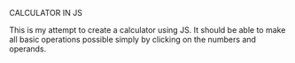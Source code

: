 CALCULATOR IN JS

This is my attempt to create a calculator using JS. It should be able to make all basic operations possible simply by clicking on the numbers and operands. 

